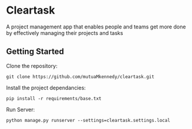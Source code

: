 # Cleartask
A project management app that enables people and teams get more done by effectively managing their projects and tasks
## Getting Started
Clone the repository:
```
git clone https://github.com/mutuaMkennedy/cleartask.git
```

Install the project dependancies:
``` 
pip install -r requirements/base.txt
```

Run Server:
```
python manage.py runserver --settings=cleartask.settings.local
```
